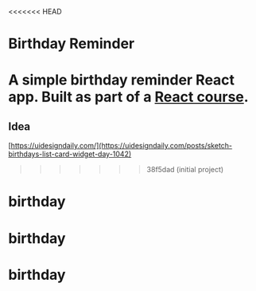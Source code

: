 <<<<<<< HEAD
# Birthday Reminder
A simple birthday reminder React app. Built as part of a <a href="https://www.udemy.com/course/react-tutorial-and-projects-course/" target="_blank">React course</a>.
=======
## Idea

[https://uidesigndaily.com/](https://uidesigndaily.com/posts/sketch-birthdays-list-card-widget-day-1042)
>>>>>>> 38f5dad (initial project)
# birthday
# birthday
# birthday
